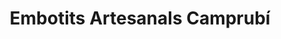 ---
title: "Embotits Artesanals Camprubí"
url: /alpens/embotits-artesanals-camprubi/
shop: comodidad
---
